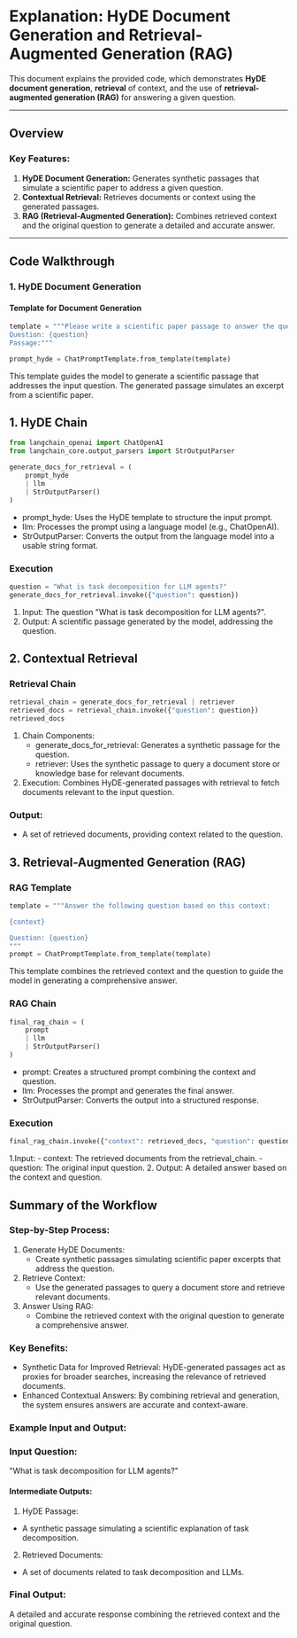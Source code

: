 # Explanation: HyDE Document Generation and Retrieval-Augmented Generation (RAG)

This document explains the provided code, which demonstrates **HyDE document generation**, **retrieval** of context, and the use of **retrieval-augmented generation (RAG)** for answering a given question.

---

## Overview

### Key Features:
1. **HyDE Document Generation:** Generates synthetic passages that simulate a scientific paper to address a given question.
2. **Contextual Retrieval:** Retrieves documents or context using the generated passages.
3. **RAG (Retrieval-Augmented Generation):** Combines retrieved context and the original question to generate a detailed and accurate answer.

---

## Code Walkthrough

### 1. HyDE Document Generation

#### Template for Document Generation
```python
template = """Please write a scientific paper passage to answer the question
Question: {question}
Passage:"""

prompt_hyde = ChatPromptTemplate.from_template(template)
```
This template guides the model to generate a scientific passage that addresses the input question. The generated passage simulates an excerpt from a scientific paper.
## 1. HyDE Chain
```python
from langchain_openai import ChatOpenAI
from langchain_core.output_parsers import StrOutputParser

generate_docs_for_retrieval = (
    prompt_hyde 
    | llm 
    | StrOutputParser()
)
```
- prompt_hyde: Uses the HyDE template to structure the input prompt.
- llm: Processes the prompt using a language model (e.g., ChatOpenAI).
- StrOutputParser: Converts the output from the language model into a usable string format.

### Execution
```python
question = "What is task decomposition for LLM agents?"
generate_docs_for_retrieval.invoke({"question": question})
```
1. Input: The question "What is task decomposition for LLM agents?".
2. Output: A scientific passage generated by the model, addressing the question.

## 2. Contextual Retrieval
### Retrieval Chain
```python
retrieval_chain = generate_docs_for_retrieval | retriever
retrieved_docs = retrieval_chain.invoke({"question": question})
retrieved_docs
```
1. Chain Components:
    - generate_docs_for_retrieval: Generates a synthetic passage for the question.
    - retriever: Uses the synthetic passage to query a document store or knowledge base for relevant documents.
2. Execution: Combines HyDE-generated passages with retrieval to fetch documents relevant to the input question.

### Output:

- A set of retrieved documents, providing context related to the question.

## 3. Retrieval-Augmented Generation (RAG)
### RAG Template
```python
template = """Answer the following question based on this context:

{context}

Question: {question}
"""
prompt = ChatPromptTemplate.from_template(template)
```
This template combines the retrieved context and the question to guide the model in generating a comprehensive answer.
### RAG Chain
```python
final_rag_chain = (
    prompt
    | llm
    | StrOutputParser()
)
```
- prompt: Creates a structured prompt combining the context and question.
- llm: Processes the prompt and generates the final answer.
- StrOutputParser: Converts the output into a structured response.

### Execution
```python
final_rag_chain.invoke({"context": retrieved_docs, "question": question})
```
1.Input:
    - context: The retrieved documents from the retrieval_chain.
    -question: The original input question.
2. Output: A detailed answer based on the context and question.

## Summary of the Workflow
### Step-by-Step Process:

1. Generate HyDE Documents:
    - Create synthetic passages simulating scientific paper excerpts that address the question.
2. Retrieve Context:
    - Use the generated passages to query a document store and retrieve relevant documents.
3. Answer Using RAG:
    - Combine the retrieved context with the original question to generate a comprehensive answer.

### Key Benefits:

- Synthetic Data for Improved Retrieval: HyDE-generated passages act as proxies for broader searches, increasing the relevance of retrieved documents.
- Enhanced Contextual Answers: By combining retrieval and generation, the system ensures answers are accurate and context-aware.

### Example Input and Output:
### Input Question:

"What is task decomposition for LLM agents?"
#### Intermediate Outputs:

1. HyDE Passage:
- A synthetic passage simulating a scientific explanation of task decomposition.
2. Retrieved Documents:
- A set of documents related to task decomposition and LLMs.

### Final Output:

A detailed and accurate response combining the retrieved context and the original question.